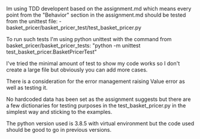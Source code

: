 Im using TDD developent based on the assignment.md which means every point from the "Behavior" section in the assignment.md should be tested from the unittest file:
    - basket_pricer/basket_pricer_test/test_basket_pricer.py

To run such tests I'm using python unittest with the command from basket_pricer/basket_pricer_tests: "python -m unittest test_basket_pricer.BasketPricerTest"

I've tried the minimal amount of test to show my code works so I don't create a large file but obviously you can add more cases.

There is a consideration for the error management raising Value error as well as testing it.

No hardcoded data has been set as the assignment suggests but there are a few dictionaries for testing purposes in the test_basket_pricer.py in the simplest way and sticking to the examples.

The python version used is 3.8.5 with virtual environment but the code used should be good to go in previous versions.